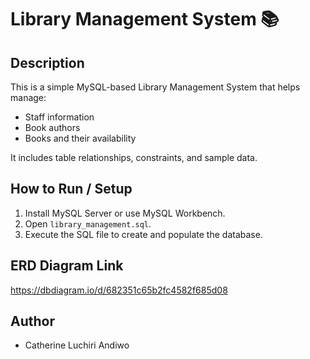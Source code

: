# Library Management System 📚

## Description
This is a simple MySQL-based Library Management System that helps manage:
- Staff information
- Book authors
- Books and their availability

It includes table relationships, constraints, and sample data.

## How to Run / Setup

1. Install MySQL Server or use MySQL Workbench.
2. Open `library_management.sql`.
3. Execute the SQL file to create and populate the database.

## ERD Diagram Link
https://dbdiagram.io/d/682351c65b2fc4582f685d08

## Author
- Catherine Luchiri Andiwo
